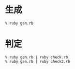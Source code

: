# 生成

    % ruby gen.rb

# 判定

    % ruby gen.rb | ruby check.rb
    % ruby gen.rb | ruby check2.rb
